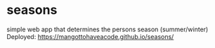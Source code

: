 # seasons
simple web app that determines the persons season (summer/winter)
Deployed: https://mangottohaveacode.github.io/seasons/
